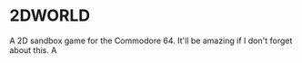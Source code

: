 # 2DWORLD
A 2D sandbox game for the Commodore 64. It'll be amazing if I don't forget about this. 
A
